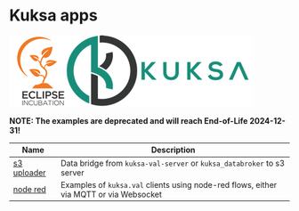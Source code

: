 # Kuksa apps
![kuksa.val Logo](../doc/pictures/logo.png)

**NOTE: The examples are deprecated and will reach End-of-Life 2024-12-31!**

Name | Description
---- | -----------
[s3 uploader](./s3) | Data bridge from `kuksa-val-server` or `kuksa_databroker` to s3 server
[node red](./node-red) | Examples of `kuksa.val` clients using node-red flows, either via MQTT or via Websocket
